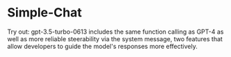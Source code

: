 # Simple-Chat
Try out: gpt-3.5-turbo-0613 includes the same function calling as GPT-4 as well as more reliable steerability via the system message, two features that allow developers to guide the model's responses more effectively.
